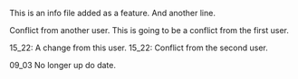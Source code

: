 This is an info file added as a feature.
And another line.

Conflict from another user.
This is going to be a conflict from the first user.

15_22: A change from this user.
15_22: Conflict from the second user.

09_03 No longer up do date.
